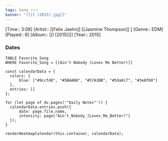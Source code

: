 ```yaml
---
tags: Song ⭐⭐⭐ 
banner: "![[I (2015).jpg]]"
---
```

[Time:: 3:08]
[Artist:: [[Felix Jaehn]] [[Jasmine Thompson]] ]
[Genre:: EDM]
[Played:: 6]
[Album:: [[I (2015)]]]
[Year:: 2015]
### Dates
````dataview
TABLE Favorite_Song
WHERE Favorite_Song = [[Ain't Nobody (Loves Me Better)]]
````
  ```dataviewjs
const calendarData = { 
	colors: { 
		blue: ["#9ccfd8", "#5BAAB8", "#57A1BB", "#5da8c7", "#3e8fb0"] 
	}, 
	entries: [] 
}; 

for (let page of dv.pages('"Daily Notes"')) { 
	calendarData.entries.push({ 
		date: page.file.name, 
		intensity: page["Ain't_Nobody_(Loves_Me_Better)"]
	}); 
} 

renderHeatmapCalendar(this.container, calendarData);
```
